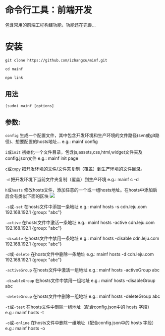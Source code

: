 # 命令行工具：前端开发

包含常用的前端工程构建功能，功能还在完善...

# 安装

    git clone https://github.com/izhangxu/minf.git

	cd mainf 

	npm link

## 用法

	(sudo) mainf [options]

## 参数:
	
`config` 生成一个配置文件，其中包含开发环境和生产环境的文件路径(svn或git路径)、想要配置的hosts地址...   e.g.: mainf config

`i`或`init` 初始化一个文件目录，包含js,assets,css,html,widget文件夹及config.json文件  e.g.: mainf init page

`c`或`copy` 把开发环境的文件/文件夹复制（覆盖）到生产环境的文件目录。
    
   `-d` 把开发环境下当前文件夹复制（覆盖）到生产环境  e.g.: mainf c -d

`h`或`hosts` 修改hosts文件，添加任意的一个或一组hosts地址。在hosts中添加后后会有类似下面的区块
   ![](https://github.com/izhangxu/minf/screenshots/hosts.jpg)

   `-s`或`-set`    在hosts文件中添加一条地址  e.g.: mainf hosts -s cdn.leju.com 192.168.192.1 {group: "abc"}
        
   `-active`    在hosts文件中激活一条地址  e.g.: mainf hosts -active cdn.leju.com 192.168.192.1 {group: "abc"}
        
   `-disable`    在hosts文件中禁用一条地址  e.g.: mainf hosts -disable cdn.leju.com 192.168.192.1 {group: "abc"}
        
   `-d`或`-delete`    在hosts文件中删除一条地址  e.g.: mainf hosts -d cdn.leju.com 192.168.192.1 {group: "abc"}
        
   `-activeGroup`    在hosts文件中激活一组地址  e.g.: mainf hosts -activeGroup abc
        
   `-disableGroup`    在hosts文件中禁用一组地址  e.g.: mainf hosts -disableGroup abc
        
   `-deleteGroup`    在hosts文件中删除一组地址  e.g.: mainf hosts -deleteGroup abc
    
   `-t`或`-test`    在hosts文件中删除一组地址（配合config.json中的 hosts 字段）  e.g.: mainf hosts -t
		
   `-o`或`-online`    在hosts文件中删除一组地址（配合config.json中的 hosts 字段）  e.g.: mainf hosts -o